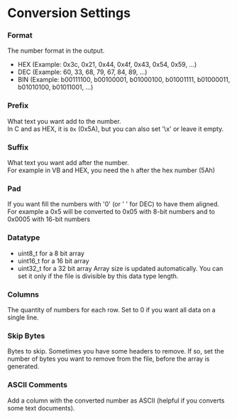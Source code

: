 # Conversion Settings

### Format
The number format in the output.
- HEX (Example: 0x3c, 0x21, 0x44, 0x4f, 0x43, 0x54, 0x59, ...)
- DEC (Example:  60,  33,  68,  79,  67,  84,  89, ...)
- BIN (Example: b00111100, b00100001, b01000100, b01001111, b01000011, b01010100, b01011001, ...)

### Prefix
What text you want add to the number.  
In C and as HEX, it is `0x` (0x5A), but you can also set '\x' or leave it empty.

### Suffix
What text you want add after the number.  
For example in VB and HEX, you need the `h` after the hex number (5Ah)

### Pad
If you want fill the numbers with '0' (or ' ' for DEC) to have them aligned.  
For example a 0x5 will be converted to 0x05 with 8-bit numbers and to 0x0005 with 16-bit numbers

### Datatype
 - uint8_t for a 8 bit array
 - uint16_t for a 16 bit array
 - uint32_t for a 32 bit array
Array size is updated automatically. You can set it only if the file is divisible by this data type length.

### Columns
The quantity of numbers for each row. Set to 0 if you want all data on a single line.

### Skip Bytes
Bytes to skip. Sometimes you have some headers to remove. If so, set the number of bytes you want to remove from the file, before the array is generated.

### ASCII Comments
Add a column with the converted number as ASCII (helpful if you converts some text documents).
